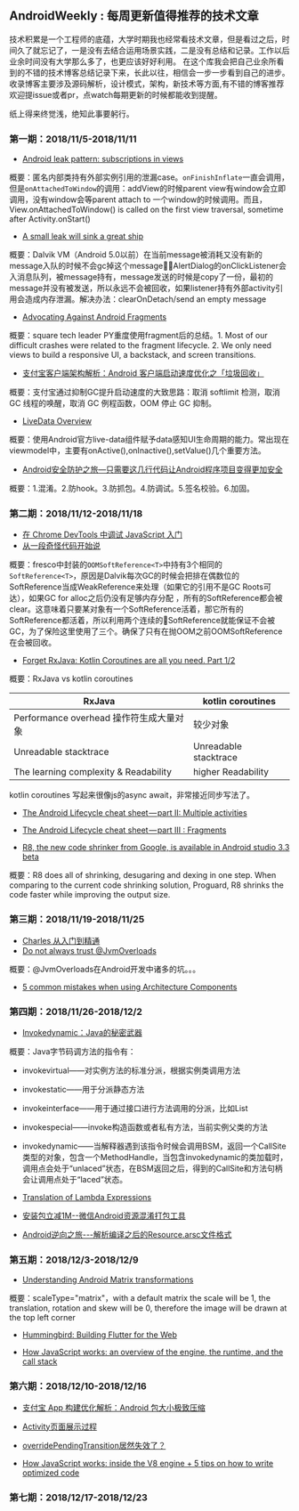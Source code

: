 AndroidWeekly : 每周更新值得推荐的技术文章
---

技术积累是一个工程师的底蕴，大学时期我也经常看技术文章，但是看过之后，时间久了就忘记了，一是没有去结合运用场景实践，二是没有总结和记录。工作以后业余时间没有大学那么多了，也更应该好好利用。
在这个库我会把自己业余所看到的不错的技术博客总结记录下来，长此以往，相信会一步一步看到自己的进步。收录博客主要涉及源码解析，设计模式，架构，新技术等方面,有不错的博客推荐欢迎提issue或者pr，点watch每期更新的时候都能收到提醒。

纸上得来终觉浅，绝知此事要躬行。

### 第一期：2018/11/5-2018/11/11

* [Android leak pattern: subscriptions in views](https://medium.com/square-corner-blog/android-leak-pattern-subscriptions-in-views-18f0860aa74c)

概要：匿名内部类持有外部实例引用的泄漏case。`onFinishInflate`一直会调用，但是`onAttachedToWindow`的调用：addView的时候parent view有window会立即调用，没有window会等parent attach to 一个window的时候调用。而且，View.onAttachedToWindow() is called on the first view traversal, sometime after Activity.onStart()
* [A small leak will sink a great ship](https://medium.com/square-corner-blog/a-small-leak-will-sink-a-great-ship-efbae00f9a0f)

概要：Dalvik VM（Android 5.0以前）在当前message被消耗又没有新的message入队的时候不会gc掉这个message，AlertDialog的onClickListener会入消息队列，被message持有，message发送的时候是copy了一份，最初的message并没有被发送，所以永远不会被回收，如果listener持有外部activity引用会造成内存泄漏。解决办法：clearOnDetach/send an empty message
*  [Advocating Against Android Fragments](https://medium.com/square-corner-blog/advocating-against-android-fragments-81fd0b462c97)

概要：square tech leader PY重度使用fragment后的总结。1. Most of our difficult crashes were related to the fragment lifecycle.
2. We only need views to build a responsive UI, a backstack, and screen transitions.
* [支付宝客户端架构解析：Android 客户端启动速度优化之「垃圾回收」](https://juejin.im/post/5be1077d518825171140dbfa)

概要：支付宝通过抑制GC提升启动速度的大致思路：取消 softlimit 检测，取消 GC 线程的唤醒，取消 GC 例程函数，OOM 停止 GC 抑制。
* [
LiveData Overview](https://developer.android.com/topic/libraries/architecture/livedata#java)

概要：使用Android官方live-data组件赋予data感知UI生命周期的能力。常出现在viewmodel中，主要有onActive(),onInactive(),setValue()几个重要方法。
* [Android安全防护之旅—只需要这几行代码让Android程序项目变得更加安全](http://www.520monkey.com/archives/1263)

概要：1.混淆。2.防hook。3.防抓包。4.防调试。5.签名校验。6.加固。

### 第二期：2018/11/12-2018/11/18

* [在 Chrome DevTools 中调试 JavaScript 入门](https://developers.google.com/web/tools/chrome-devtools/javascript/?hl=zh-cn)
* [从一段奇怪代码开始说](https://zhuanlan.zhihu.com/p/24720906)

概要：fresco中封装的`OOMSoftReference<T>`中持有3个相同的`SoftReference<T>`，原因是Dalvik每次GC的时候会把排在偶数位的SoftReference当成WeakReference来处理（如果它的引用不是GC Roots可达），如果GC for alloc之后仍没有足够内存分配 ，所有的SoftReference都会被clear。这意味着只要某对象有一个SoftReference活着，那它所有的SoftReference都活着，所以利用两个连续的SoftReference就能保证不会被GC，为了保险这里使用了三个。确保了只有在抛OOM之前OOMSoftReference在会被回收。
* [Forget RxJava: Kotlin Coroutines are all you need. Part 1/2](https://proandroiddev.com/forget-rxjava-kotlin-coroutines-are-all-you-need-part-1-2-4f62ecc4f99b)

概要：RxJava vs kotlin coroutines

| RxJava | kotlin coroutines |
| --- | --- |
| Performance overhead 操作符生成大量对象 | 较少对象 |
| Unreadable stacktrace | Unreadable stacktrace |
| The learning complexity & Readability | higher Readability |

kotlin coroutines 写起来很像js的async await，非常接近同步写法了。
* [The Android Lifecycle cheat sheet — part II: Multiple activities](https://medium.com/androiddevelopers/the-android-lifecycle-cheat-sheet-part-ii-multiple-activities-a411fd139f24)

* [The Android Lifecycle cheat sheet — part III : Fragments](https://medium.com/androiddevelopers/the-android-lifecycle-cheat-sheet-part-iii-fragments-afc87d4f37fd)

* [R8, the new code shrinker from Google, is available in Android studio 3.3 beta](https://android-developers.googleblog.com/2018/11/r8-new-code-shrinker-from-google-is.html)

概要：R8 does all of shrinking, desugaring and dexing in one step. When comparing to the current code shrinking solution, Proguard, R8 shrinks the code faster while improving the output size.

### 第三期：2018/11/19-2018/11/25

* [Charles 从入门到精通](https://blog.devtang.com/2015/11/14/charles-introduction/#%E6%A8%A1%E6%8B%9F%E6%85%A2%E9%80%9F%E7%BD%91%E7%BB%9C)
* [Do not always trust @JvmOverloads](https://medium.com/@mmlodawski/https-medium-com-mmlodawski-do-not-always-trust-jvmoverloads-5251f1ad2cfe)

概要：@JvmOverloads在Android开发中诸多的坑。。。
* [5 common mistakes when using Architecture Components](https://proandroiddev.com/5-common-mistakes-when-using-architecture-components-403e9899f4cb)

### 第四期：2018/11/26-2018/12/2

* [Invokedynamic：Java的秘密武器](https://zhuanlan.zhihu.com/p/28124632)

概要：Java字节码调方法的指令有：

* invokevirtual——对实例方法的标准分派，根据实例类调用方法
* invokestatic——用于分派静态方法
* invokeinterface——用于通过接口进行方法调用的分派，比如List
* invokespecial——invoke构造函数或者私有方法，当前实例父类的方法
* invokedynamic——当解释器遇到该指令时候会调用BSM，返回一个CallSite类型的对象，包含一个MethodHandle，当包含invokedynamic的类加载时，调用点会处于“unlaced”状态，在BSM返回之后，得到的CallSite和方法句柄会让调用点处于“laced”状态。

* [Translation of Lambda Expressions](http://cr.openjdk.java.net/~briangoetz/lambda/lambda-translation.html)

* [安装包立减1M--微信Android资源混淆打包工具](https://mp.weixin.qq.com/s?__biz=MzAwNDY1ODY2OQ==&mid=208135658&idx=1&sn=ac9bd6b4927e9e82f9fa14e396183a8f#rd)

* [Android逆向之旅---解析编译之后的Resource.arsc文件格式](https://blog.csdn.net/jiangwei0910410003/article/details/50628894)

### 第五期：2018/12/3-2018/12/9

* [Understanding Android Matrix transformations](https://medium.com/a-problem-like-maria/understanding-android-matrix-transformations-25e028f56dc7)

概要：scaleType="matrix"，with a default matrix the scale will be 1, the translation, rotation and skew will be 0, therefore the image will be drawn at the top left corner
* [Hummingbird: Building Flutter for the Web](https://medium.com/flutter-io/hummingbird-building-flutter-for-the-web-e687c2a023a8)

* [How JavaScript works: an overview of the engine, the runtime, and the call stack](https://blog.sessionstack.com/how-does-javascript-actually-work-part-1-b0bacc073cf)

### 第六期：2018/12/10-2018/12/16

* [支付宝 App 构建优化解析：Android 包大小极致压缩](https://juejin.im/post/5be9485a51882516b937785f)

* [Activity页面展示过程](https://bboylin.github.io/2018/12/18/Activity%E9%A1%B5%E9%9D%A2%E6%98%BE%E7%A4%BA%E6%B5%81%E7%A8%8B/#more)

* [overridePendingTransition居然失效了？](https://bboylin.github.io/2018/11/03/overridePendingTransition%E5%B1%85%E7%84%B6%E5%A4%B1%E6%95%88%E4%BA%86%EF%BC%9F/)

* [How JavaScript works: inside the V8 engine + 5 tips on how to write optimized code](https://blog.sessionstack.com/how-javascript-works-inside-the-v8-engine-5-tips-on-how-to-write-optimized-code-ac089e62b12e)

### 第七期：2018/12/17-2018/12/23